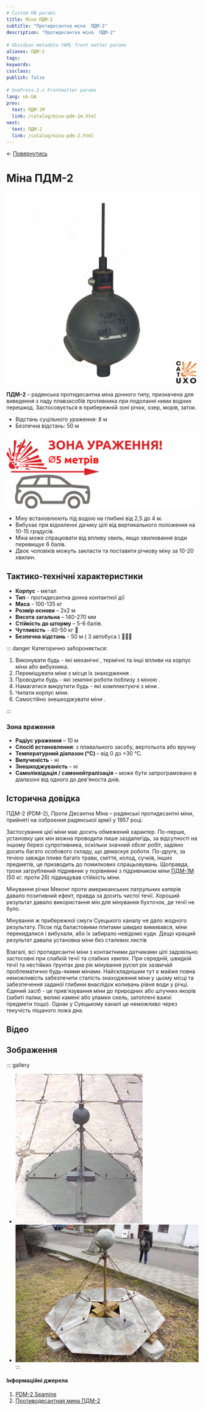 ```yaml
---
# Custom KB params
title: Міна ПДМ-2
subtitle: "Протидесантна міна  ПДМ-2"
description: "Протидесантна міна  ПДМ-2"

# Obsidian metadata YAML front matter params
aliases: ПДМ-2
tags:
keywords:
cssclass:
publish: false

# VuePress 2.x Frontmatter params
lang: uk-UA
prev:
  text: ПДМ-1М
  link: /catalog/mina-pdm-1m.html
next:
  text: ПДМ-2
  link: /catalog/mina-pdm-2.html
---
```


← [Повернутись](./index.md)

# Міна ПДМ-2

![](./assets/mina-pdm-2.png)

**ПДМ-2** – радянська протидесантна міна донного типу, призначена для виведення з ладу плавзасобів противника при подоланні ними водних перешкод. Застосовується в прибережній зоні річок, озер, морів, заток. 

- Відстань суцільного ураження: 8 м
- Безпечна відстань: 50 м

![](./assets/distance-5.svg)

- Міну встановлюють під водою на глибині від 2,5 до 4 м.
- Вибухає при відхиленні дачику цілі від вертикального положення на 10-15 градусів.
- Міна може спрацювати від впливу хвиль, якщо хвилювання води перевищує 6 балів.
- Двоє чоловіків можуть закласти та поставити річкову міну за 10-20 хвилин.

## Тактико-технічні характеристики

- **Корпус** - метал
- **Тип** - протидесантна донна контактної дії
- **Маса** - 100-135 кг
- **Розмір основи** – 2x2 м
- **Висота загальна** – 140-270 мм
- **Стійкість до шторму** – 5-6 балів.
- **Чутливість** - 40-50 кг 🚤
- **Безпечна відстань** - 50 м ( 3 автобуса ) 🚌🚌🚌


::: danger Категорично забороняється:

1. Виконувати будь - які механічні , термічні та інші впливи на корпус міни або вибухника.
2. Переміщувати міни з місця їх знаходження .
3. Проводити будь - які земляні роботи поблизу з міною .
4. Намагатися викрутити будь - які комплектуючі з міни .
5. Чипати корпус міни.
6. Самостійно знешкоджувати міни .

:::

### Зона враження

- **Радіус ураження** – 10 м
- **Спосіб встановлення**: з плавального засобу, вертольота або вручну
- **Температурний діапазон (°C)** – від 0 до +30 °C.
- **Вилученість** - ні
- **Знешкоджуваність** – ні
- **Самоліквідація / самонейтралізація** – може бути запрограмовано в діапазоні від одного до дев'яноста днів.

## Історична довідка

ПДМ-2 (PDM-2), Проти Десантна Міна – радянські протидесантні міни, прийняті на озброєння радянської армії у 1957 році.

Застосування цієї міни має досить обмежений характер. По-перше, установку цих мін можна проводити лише заздалегідь, за відсутності на іншому березі супротивника, оскільки значний обсяг робіт, задіяно досить багато особового складу, що демаскує роботи. По-друге, за течією завжди пливе багато трави, сміття, колод, сучків, інших предметів, це призводить до помилкових спрацьовувань.
Щоправда, трохи загрублений підривник у порівнянні з підривником міни [ПДМ-1М](./mina-pdm-1m.md) (50 кг. проти 26) підвищував стійкість міни.

Мінування річки Меконг проти американських патрульних катерів давало позитивний ефект, правда за досить чистої течії. Хороший результат давало використання мін для мінування бухточок, де течії не було.

Мінування ж прибережної смуги Суецького каналу не дало жодного результату. Пісок під баластовими плитами швидко вимивався, міни перекидалися і вибухали, або їх забирало невідомо куди. Дещо кращий результат давала установка міни без сталевих листів

Взагалі, всі протидесантні міни з контактними датчиками цілі задовільно застосовні при слабкій течії та слабких хвилях.
При середній, швидкій течії та нестійких ґрунтах дна рік мінування русел рік зазвичай проблематично будь-якими мінами. Найскладнішим тут є майже повна неможливість забезпечити сталість знаходження міни у цьому місці та забезпечення заданої глибини внаслідок коливань рівня води у річці. Єдиний засіб - це прив'язування міни до природних або штучних якорів (забиті палки, великі камені або уламки скель, затоплені важкі предмети тощо). Однак у Суецькому каналі це неможливо через текучість піщаного ложа дна.

## Відео



## Зображення

::: gallery

- ![](./assets/mina-pdm-2_1.png)
- ![](./assets/mina-pdm-2_2.png)
:::

#### Інформаційні джерела

1. [PDM-2 Seamine](https://cat-uxo.com/explosive-hazards/landmines/pdm-2-seamine)
2. [Противодесантная мина ПДМ-2](http://saper.isnet.ru/mines/pdm-2.html)